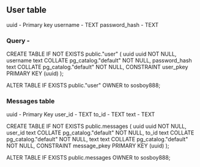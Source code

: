 ## User table
uuid - Primary key
username - TEXT
password_hash - TEXT

### Query - 
CREATE TABLE IF NOT EXISTS public."user"
(
    uuid uuid NOT NULL,
    username text COLLATE pg_catalog."default" NOT NULL,
    password_hash text COLLATE pg_catalog."default" NOT NULL,
    CONSTRAINT user_pkey PRIMARY KEY (uuid)
);

ALTER TABLE IF EXISTS public."user"
    OWNER to sosboy888;

### Messages table
uuid - Primary Key
user_id - TEXT
to_id - TEXT
text - TEXT

CREATE TABLE IF NOT EXISTS public.messages
(
    uuid uuid NOT NULL,
    user_id text COLLATE pg_catalog."default" NOT NULL,
    to_id text COLLATE pg_catalog."default" NOT NULL,
    text text COLLATE pg_catalog."default" NOT NULL,
    CONSTRAINT message_pkey PRIMARY KEY (uuid)
);

ALTER TABLE IF EXISTS public.messages
    OWNER to sosboy888;